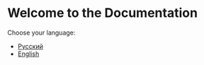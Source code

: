# Welcome to the Documentation

Choose your language:

- [Русский](ru/index.md)
- [English](en/index.md)
